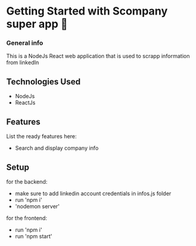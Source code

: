 # Getting Started with Scompany super app :robot:

### General info

This is a NodeJs React web application that is used to scrapp information from linkedIn

## Technologies Used

- NodeJs
- ReactJs

## Features

List the ready features here:

- Search and display company info

## Setup

for the backend:

- make sure to add linkedin account credentials in infos.js folder
- run 'npm i'
- 'nodemon server'

for the frontend: 
- run 'npm i'
- run 'npm start'
